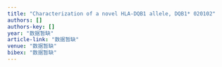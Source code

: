 ```yaml
---
title: "Characterization of a novel HLA‐DQB1 allele, DQB1* 020102"
authors: []
authors-key: []
year: "数据暂缺"
article-link: "数据暂缺"
venue: "数据暂缺"
bibex: "数据暂缺"
---
```

